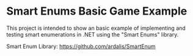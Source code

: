 # Smart Enums Basic Game Example
This project is intended to show an basic example of implementing and testing smart enumerations in .NET using the "Smart Enums" library.

Smart Enum Library: https://github.com/ardalis/SmartEnum


